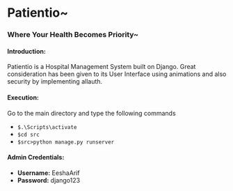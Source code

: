 # Patientio~
### Where Your Health Becomes Priority~
#### Introduction:
Patientio is a Hospital Management System built on Django. Great consideration has been given to its User Interface using animations and also security by implementing allauth. 

#### Execution:
Go to the main directory and type the following commands 
* `$.\Scripts\activate`
* `$cd src`
* `$src>python manage.py runserver`

#### Admin Credentials:
- __Username:__ EeshaArif
- __Password:__ django123
